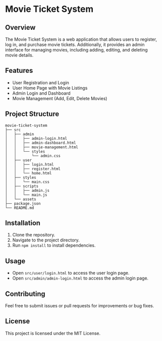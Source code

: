 # Movie Ticket System

## Overview
The Movie Ticket System is a web application that allows users to register, log in, and purchase movie tickets. Additionally, it provides an admin interface for managing movies, including adding, editing, and deleting movie details.

## Features
- User Registration and Login
- User Home Page with Movie Listings
- Admin Login and Dashboard
- Movie Management (Add, Edit, Delete Movies)

## Project Structure
```
movie-ticket-system
├── src
│   ├── admin
│   │   ├── admin-login.html
│   │   ├── admin-dashboard.html
│   │   ├── movie-management.html
│   │   └── styles
│   │       └── admin.css
│   ├── user
│   │   ├── login.html
│   │   ├── register.html
│   │   └── home.html
│   ├── styles
│   │   └── main.css
│   ├── scripts
│   │   ├── admin.js
│   │   └── main.js
│   └── assets
├── package.json
└── README.md
```

## Installation
1. Clone the repository.
2. Navigate to the project directory.
3. Run `npm install` to install dependencies.

## Usage
- Open `src/user/login.html` to access the user login page.
- Open `src/admin/admin-login.html` to access the admin login page.

## Contributing
Feel free to submit issues or pull requests for improvements or bug fixes.

## License
This project is licensed under the MIT License.